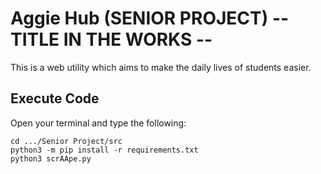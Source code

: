 # Aggie Hub (SENIOR PROJECT) -- TITLE IN THE WORKS --

This is a web utility which aims to make the daily lives of students easier.

## Execute Code

Open your terminal and type the following:

```
cd .../Senior Project/src
python3 -m pip install -r requirements.txt
python3 scrAApe.py
```
